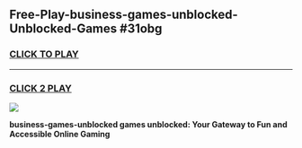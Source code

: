 
## Free-Play-business-games-unblocked-Unblocked-Games #31obg
<h3>
<a href="https://news.freeplayer.one?title=business-games-unblocked&ref=8M">CLICK TO PLAY</a></h3>
<hr>

<h3>
<a href="https://news.freeplayer.one?title=business-games-unblocked&ref=8M">CLICK 2 PLAY</a>
  
</h3>

<a href="https://news.freeplayer.one?title=business-games-unblocked&ref=8M"><img src="https://clearcache.store/games.png"></a>


**business-games-unblocked games unblocked: Your Gateway to Fun and Accessible Online Gaming**
